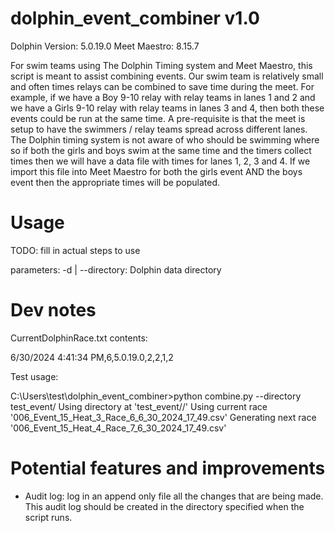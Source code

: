 # dolphin_event_combiner v1.0
Dolphin Version: 5.0.19.0
Meet Maestro:	 8.15.7

For swim teams using The Dolphin Timing system and Meet Maestro, this script is meant to assist
combining events. Our swim team is relatively small and often times relays can be combined to
save time during the meet. For example, if we have a Boy 9-10 relay with relay teams in lanes 1
and 2 and we have a Girls 9-10 relay with relay teams in lanes 3 and 4, then both these events
could be run at the same time. A pre-requisite is that the meet is setup to have the swimmers /
relay teams spread across different lanes. The Dolphin timing system is not aware of who should
be swimming where so if both the girls and boys swim at the same time and the timers collect
times then we will have a data file with times for lanes 1, 2, 3 and 4. If we import this file
into Meet Maestro for both the girls event AND the boys event then the appropriate times will
be populated.

# Usage
TODO: fill in actual steps to use

parameters:
-d | --directory: Dolphin data directory

# Dev notes
CurrentDolphinRace.txt contents:

6/30/2024 4:41:34 PM,6,5.0.19.0,2,2,1,2
<last update date> <last update time> <meet number> <dolphin version> <event> <event> <heat> <race>

Test usage:

C:\Users\test\dolphin_event_combiner>python combine.py  --directory test_event/
Using directory at 'test_event//'
Using current race '006_Event_15_Heat_3_Race_6_6_30_2024_17_49.csv'
Generating next race '006_Event_15_Heat_4_Race_7_6_30_2024_17_49.csv'

# Potential features and improvements
- Audit log: log in an append only file all the changes that are being made. This audit log
  should be created in the directory specified when the script runs.

